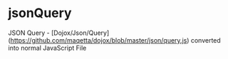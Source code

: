 # jsonQuery

JSON Query - [Dojox/Json/Query] (https://github.com/maqetta/dojox/blob/master/json/query.js) converted into normal JavaScript File 
